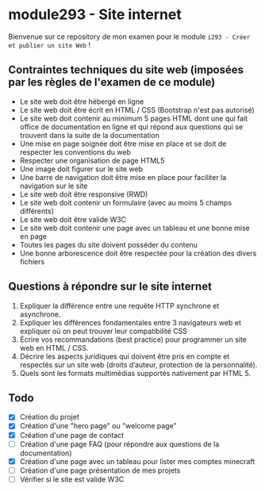 # module293 - Site internet
Bienvenue sur ce repository de mon examen pour le module `i293 - Créer et publier un site Web` !

## Contraintes techniques du site web (imposées par les règles de l'examen de ce module)
- Le site web doit être hébergé en ligne
- Le site web doit être écrit en HTML / CSS (Bootstrap n'est pas autorisé)
- Le site web doit contenir au minimum 5 pages HTML dont une qui fait office de documentation en ligne et qui répond aux questions qui se trouvent dans la suite de la documentation
- Une mise en page soignée doit être mise en place et se doit de respecter les conventions du web
- Respecter une organisation de page HTML5
- Une image doit figurer sur le site web
- Une barre de navigation doit être mise en place pour faciliter la navigation sur le site
- Le site web doit être responsive (RWD)
- Le site web doit contenir un formulaire (avec au moins 5 champs différents)
- Le site web doit être valide W3C
- Le site web doit contenir une page avec un tableau et une bonne mise en page
- Toutes les pages du site doivent posséder du contenu
- Une bonne arborescence doit être respectée pour la création des divers fichiers

## Questions à répondre sur le site internet
1. Expliquer la différence entre une requête HTTP synchrone et asynchrone.
2. Expliquer les différences fondamentales entre 3 navigateurs web et expliquer où on peut
trouver leur compatibilité CSS
3. Écrire vos recommandations (best practice) pour programmer un site web en HTML / CSS.
4. Décrire les aspects juridiques qui doivent être pris en compte et respectés sur un site web
(droits d’auteur, protection de la personnalité).
5. Quels sont les formats multimédias supportés nativement par HTML 5.

## Todo
- [x] Création du projet
- [x] Création d'une "hero page" ou "welcome page"
- [x] Création d'une page de contact
- [ ] Création d'une page FAQ (pour répondre aux questions de la documentation)
- [x] Création d'une page avec un tableau pour lister mes comptes minecraft
- [ ] Création d'une page présentation de mes projets
- [ ] Vérifier si le site est valide W3C
